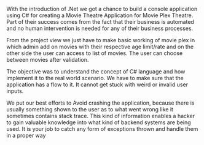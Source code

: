 With the introduction of .Net we got a chance to build a console application using C# for creating a Movie Theatre Application for Movie Plex Theatre.
Part of their success comes from the fact that their business is automated and no human intervention is needed for any of their business processes.

From the project view we just have to make basic working of movie plex in which admin add on movies with their respective age limit/rate
and on the other side the user can access to list of movies. The user can choose between movies after validation.

The objective was to understand the concept of C# language and how implement it to the real world scenario. We have to make sure that the application has a flow to it. It cannot get stuck with weird or invalid user inputs.

We put our best efforts to Avoid crashing the application, because there is usually something shown to the user as to what went wrong like it sometimes contains stack trace. This kind of information enables a hacker to gain valuable knowledge into what kind of backend systems are being used. It is your job to catch any form of exceptions thrown and handle them in a proper way
